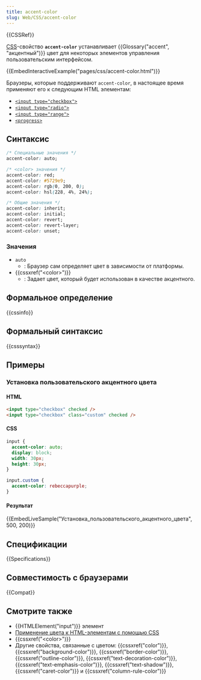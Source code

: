 ```yaml
---
title: accent-color
slug: Web/CSS/accent-color
---
```


{{CSSRef}}

[CSS](/ru/docs/Web/CSS)-свойство **`accent-color`** устанавливает {{Glossary("accent", "акцентный")}} цвет для некоторых элементов управления пользовательским интерфейсом.

{{EmbedInteractiveExample("pages/css/accent-color.html")}}

Браузеры, которые поддерживают `accent-color`, в настоящее время применяют его к следующим HTML элементам:

- [`<input type="checkbox">`](/ru/docs/Web/HTML/Element/input/checkbox)
- [`<input type="radio">`](/ru/docs/Web/HTML/Element/input/radio)
- [`<input type="range">`](/ru/docs/Web/HTML/Element/input/range)
- [`<progress>`](/ru/docs/Web/HTML/Element/progress)

## Синтаксис

```css
/* Специальные значения */
accent-color: auto;

/* <color> значения */
accent-color: red;
accent-color: #5729e9;
accent-color: rgb(0, 200, 0);
accent-color: hsl(228, 4%, 24%);

/* Общие значения */
accent-color: inherit;
accent-color: initial;
accent-color: revert;
accent-color: revert-layer;
accent-color: unset;
```

### Значения

- `auto`
  - : Браузер сам определяет цвет в зависимости от платформы.
- {{cssxref("&lt;color&gt;")}}
  - : Задает цвет, который будет использован в качестве акцентного.

## Формальное определение

{{cssinfo}}

## Формальный синтаксис

{{csssyntax}}

## Примеры

### Установка пользовательского акцентного цвета

#### HTML

```html
<input type="checkbox" checked />
<input type="checkbox" class="custom" checked />
```

#### CSS

```css
input {
  accent-color: auto;
  display: block;
  width: 30px;
  height: 30px;
}

input.custom {
  accent-color: rebeccapurple;
}
```

#### Результат

{{EmbedLiveSample("Установка_пользовательского_акцентного_цвета", 500, 200)}}

## Спецификации

{{Specifications}}

## Совместимость с браузерами

{{Compat}}

## Смотрите также

- {{HTMLElement("input")}} элемент
- [Применение цвета к HTML-элементам с помощью CSS](/ru/docs/Web/CSS/CSS_colors/Applying_color)
- {{cssxref("&lt;color&gt;")}}
- Другие свойства, связанные с цветом: {{cssxref("color")}}, {{cssxref("background-color")}}, {{cssxref("border-color")}}, {{cssxref("outline-color")}}, {{cssxref("text-decoration-color")}}, {{cssxref("text-emphasis-color")}}, {{cssxref("text-shadow")}}, {{cssxref("caret-color")}} и {{cssxref("column-rule-color")}}
